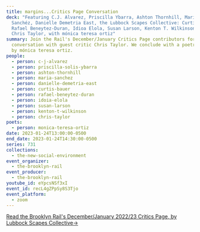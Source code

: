 ```yaml
---
title: margins...Critics Page Conversation
deck: "Featuring C.J. Alvarez, Priscilla Ybarra, Ashton Thornhill, María
  Sanchéz, Danielle Demetria East, the Lubbock Scapes Collective: Curtis Bauer,
  Rafael Beneytez-Duran, Idioa Elola, Susan Larson, Kenton T. Wilkinson, and
  Chris Taylor, with mónica teresa ortiz"
summary: Join the Rail's December/January Critics Page contributors for a
  conversation with guest critic Chris Taylor. We conclude with a poetry reading
  by mónica teresa ortiz.
people:
  - person: c-j-alvarez
  - person: priscilla-solis-ybarra
  - person: ashton-thornhill
  - person: maria-sanchez
  - person: danielle-demetria-east
  - person: curtis-bauer
  - person: rafael-beneytez-duran
  - person: idoia-elola
  - person: susan-larson
  - person: kenton-t-wilkinson
  - person: chris-taylor
poets:
  - person: monica-teresa-ortiz
date: 2023-01-24T13:00:00-0500
end_date: 2023-01-24T14:30:00-0500
series: 731
collections:
  - the-new-social-environment
event_organizer:
  - the-brooklyn-rail
event_producer:
  - the-brooklyn-rail
youtube_id: eYpcsNSf3xI
event_id: recL4gZPpSy8S3Tjo
event_platform:
  - zoom
---
```

[Read the Brooklyn Rail's December/January 2022/23 Critics Page, by Lubbock Scapes Collective→](https://brooklynrail.org/2023/12/criticspage)